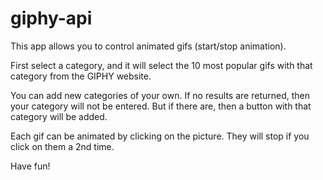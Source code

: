 # giphy-api

This app allows you to control animated gifs (start/stop animation).

First select a category, and it will select the 10 most popular gifs with that category from the GIPHY website.

You can add new categories of your own. If no results are returned, then your category will not be entered. But if there are, then a button with that category will be added.

Each gif can be animated by clicking on the picture. They will stop if you click on them a 2nd time.

Have fun!
